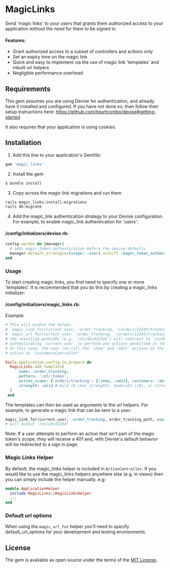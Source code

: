 # MagicLinks

Send 'magic links' to your users that grants them authorized access to your application without the need for them to be signed in.

#### Features:

- Grant authorized access to a subset of controllers and actions only
- Set an expiry time on the magic link
- Quick and easy to implement via the use of magic link 'templates' and inbuilt url helpers
- Negligible performance overhead

## Requirements
This gem assumes you are using Devise for authentication, and already have it installed and configured. If you have not done so, then follow their setup instructions here: https://github.com/heartcombo/devise#getting-started

It also requires that your application is using cookies.

## Installation

1. Add this line to your application's Gemfile:

```ruby
gem 'magic_links'
```

2. Install the gem
```bash
$ bundle install
```

3. Copy across the magic link migrations and run them
```bash
rails magic_links:install:migrations
rails db:migrate
```

4. Add the magic_link authentication strategy to your Devise configuration. For example, to enable magic_link authentication for 'users':

#### /config/initializers/devise.rb:
```ruby
config.warden do |manager|
  # adds magic_token_authentication before the devise defaults
  manager.default_strategies(scope: :user).unshift :magic_token_authentication
end
```

### Usage

To start creating magic links, you first need to specify one or more 'templates'. It is recommended that you do this by creating a magic_links initializer:

#### /config/initializers/magic_links.rb:
Example:
```ruby
# This will enable the helper:
# `magic_link_for(current_user, :order_tracking, '/orders/12345/tracking')`, which will return a relative path, or
# `magic_url_for(current_user, :order_tracking, '/orders/12345/tracking')`, which will return a a full URL.
# the resulting path/URL (e.g. `/ot/abcd12345`) will redirect to `/orders/12345/tracking`,
# authenticating `current_user` to perform any actions permitted in the `action_scope`. 
# In this case, the user can call the 'show' and 'edit' actions on the 'Orders::TrackingController' and the 'dashboard'
# action on 'CustomersController'

Rails.application.config.to_prepare do
  MagicLinks.add_template(
      name: :order_tracking,
      pattern: '/ot/:token',
      action_scope: {'orders/tracking': [:show, :edit], customers: :dashboard},
      strength: :mild # mild (8 char strength), moderate (16), or strong (32)
  )
 end
```

The templates can then be used as arguments to the url helpers. For example, to generate a magic link that can be sent 
to a user:

```ruby
magic_link_for(current_user, :order_tracking, order_tracking_path, expiry: 1.week.from_now) 
# will output '/ot/abcd1234'
```

Note: If a user attempts to perform an action that isn't part of the magic token's scope, they will receive a 401 and, 
with Devise's default behavior will be redirected to a sign in page.

### Magic Links Helper
By default, the magic_links helper is included in `ActionController`. If you would like to use the magic_links helpers 
anywhere else (e.g. in views) then you can simply include the helper manually.
e.g:
```ruby
module ApplicationHelper
  include MagicLinks::MagicLinksHelper
  ...
end
```

### Default url options
When using the `magic_url_for` helper you'll need to specify default_url_options for your development and testing
environments.

## License
The gem is available as open source under the terms of the [MIT License](https://opensource.org/licenses/MIT).
